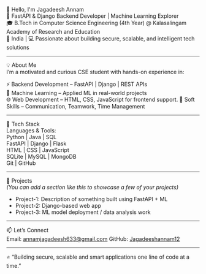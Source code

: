 👋 Hello, I'm Jagadeesh Annam  
🚀 FastAPI & Django Backend Developer | Machine Learning Explorer  
🎓 B.Tech in Computer Science Engineering (4th Year) @ Kalasalingam Academy of Research and Education  
📍 India | 💻 Passionate about building secure, scalable, and intelligent tech solutions  

---

💡 About Me  
I’m a motivated and curious CSE student with hands-on experience in:

⚡ Backend Development – FastAPI | Django | REST APIs  
🤖 Machine Learning – Applied ML in real-world projects  
🌐 Web Development – HTML, CSS, JavaScript for frontend support.
💬 Soft Skills – Communication, Teamwork, Time Management  

---

🔧 Tech Stack  
Languages & Tools:  
Python | Java | SQL  
FastAPI | Django | Flask  
HTML | CSS | JavaScript  
SQLite | MySQL | MongoDB  
Git | GitHub  

---

📂 Projects  
*(You can add a section like this to showcase a few of your projects)*  
- Project-1: Description of something built using FastAPI + ML  
- Project-2: Django-based web app  
- Project-3: ML model deployment / data analysis work  

---

📫 Let’s Connect  
Email: annamjagadeesh633@gmail.com
GitHub: [Jagadeeshannam12](https://github.com/Jagadeeshannam12)  

---

⭐ “Building secure, scalable and smart applications one line of code at a time.”
